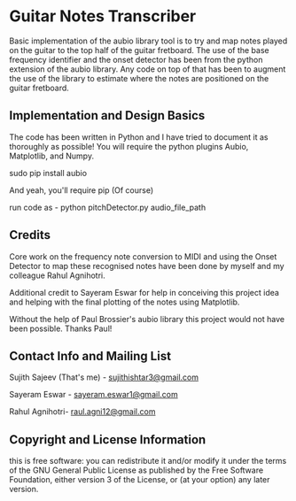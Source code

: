 Guitar Notes Transcriber
=============

Basic implementation of the aubio library tool is to try and map notes played on the guitar to the top half of the guitar fretboard. The use of the base frequency identifier and the onset detector has been from the python extension of the aubio library. Any code on top of that has been to augment the use of the library to estimate where the notes are positioned on the guitar fretboard.

Implementation and Design Basics
--------------------------------

The code has been written in Python and I have tried to document it as thoroughly as possible!
You will require the python plugins Aubio, Matplotlib, and Numpy.

sudo pip install aubio

And yeah, you'll require pip (Of course)

run code as -
python pitchDetector.py audio_file_path


Credits
------------------------

Core work on the frequency note conversion to MIDI and using the Onset Detector to map these recognised notes have been done by myself and my colleague Rahul Agnihotri.

Additional credit to Sayeram Eswar for help in conceiving this project idea and helping with the final plotting of the notes using Matplotlib.

Without the help of Paul Brossier's aubio library this project would not have been possible. Thanks Paul!


Contact Info and Mailing List
-----------------------------

Sujith Sajeev (That's me) - sujithishtar3@gmail.com

Sayeram Eswar - sayeram.eswar1@gmail.com

Rahul Agnihotri- raul.agni12@gmail.com

Copyright and License Information
---------------------------------

this is free software: you can redistribute it and/or modify it under the terms of the GNU General Public License as published by the Free Software Foundation, either version 3 of the License, or (at your option) any later version.
